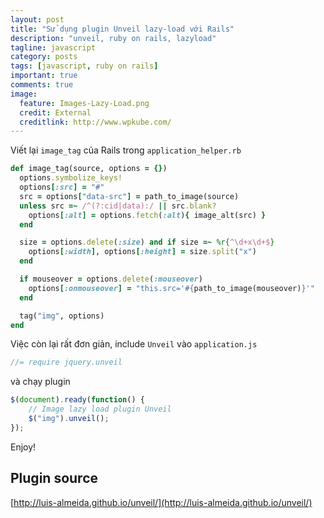 ```yaml
---
layout: post
title: "Sử dụng plugin Unveil lazy-load với Rails"
description: "unveil, ruby on rails, lazyload"
tagline: javascript
category: posts
tags: [javascript, ruby on rails]
important: true
comments: true
image:
  feature: Images-Lazy-Load.png
  credit: External
  creditlink: http://www.wpkube.com/
---
```


Viết lại `image_tag` của Rails trong `application_helper.rb`

<!-- more -->

```ruby
def image_tag(source, options = {})
  options.symbolize_keys!
  options[:src] = "#"
  src = options["data-src"] = path_to_image(source)
  unless src =~ /^(?:cid|data):/ || src.blank?
    options[:alt] = options.fetch(:alt){ image_alt(src) }
  end

  size = options.delete(:size) and if size =~ %r{^\d+x\d+$}
    options[:width], options[:height] = size.split("x")
  end

  if mouseover = options.delete(:mouseover)
    options[:onmouseover] = "this.src='#{path_to_image(mouseover)}'"
  end

  tag("img", options)
end
```

Việc còn lại rất đơn giản, include `Unveil` vào `application.js`

```javascript
//= require jquery.unveil
```

và chạy plugin

```javascript
$(document).ready(function() {
    // Image lazy load plugin Unveil
    $("img").unveil();
});
```
Enjoy!

## Plugin source
[http://luis-almeida.github.io/unveil/](http://luis-almeida.github.io/unveil/)
